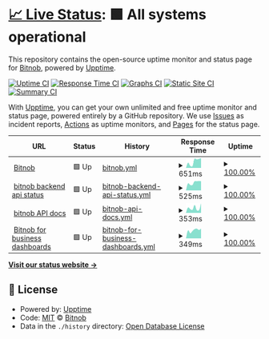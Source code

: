 # [📈 Live Status](https://bitnob.github.io/uptime): <!--live status--> **🟩 All systems operational**

This repository contains the open-source uptime monitor and status page for [Bitnob](https://bitnob.com), powered by [Upptime](https://github.com/upptime/upptime).

[![Uptime CI](https://github.com/bitnob/uptime/workflows/Uptime%20CI/badge.svg)](https://github.com/bitnob/uptime/actions?query=workflow%3A%22Uptime+CI%22)
[![Response Time CI](https://github.com/bitnob/uptime/workflows/Response%20Time%20CI/badge.svg)](https://github.com/bitnob/uptime/actions?query=workflow%3A%22Response+Time+CI%22)
[![Graphs CI](https://github.com/bitnob/uptime/workflows/Graphs%20CI/badge.svg)](https://github.com/bitnob/uptime/actions?query=workflow%3A%22Graphs+CI%22)
[![Static Site CI](https://github.com/bitnob/uptime/workflows/Static%20Site%20CI/badge.svg)](https://github.com/bitnob/uptime/actions?query=workflow%3A%22Static+Site+CI%22)
[![Summary CI](https://github.com/bitnob/uptime/workflows/Summary%20CI/badge.svg)](https://github.com/bitnob/uptime/actions?query=workflow%3A%22Summary+CI%22)

With [Upptime](https://upptime.js.org), you can get your own unlimited and free uptime monitor and status page, powered entirely by a GitHub repository. We use [Issues](https://github.com/bitnob/uptime/issues) as incident reports, [Actions](https://github.com/bitnob/uptime/actions) as uptime monitors, and [Pages](https://bitnob.github.io/uptime) for the status page.

<!--start: status pages-->
<!-- This summary is generated by Upptime (https://github.com/upptime/upptime) -->
<!-- Do not edit this manually, your changes will be overwritten -->
<!-- prettier-ignore -->
| URL | Status | History | Response Time | Uptime |
| --- | ------ | ------- | ------------- | ------ |
| <img alt="" src="https://favicons.githubusercontent.com/bitnob.com" height="13"> [Bitnob](https://bitnob.com) | 🟩 Up | [bitnob.yml](https://github.com/bitnob/uptime/commits/HEAD/history/bitnob.yml) | <details><summary><img alt="Response time graph" src="./graphs/bitnob/response-time-week.png" height="20"> 651ms</summary><br><a href="https://bitnob.github.io/uptime/history/bitnob"><img alt="Response time 602" src="https://img.shields.io/endpoint?url=https%3A%2F%2Fraw.githubusercontent.com%2Fbitnob%2Fuptime%2FHEAD%2Fapi%2Fbitnob%2Fresponse-time.json"></a><br><a href="https://bitnob.github.io/uptime/history/bitnob"><img alt="24-hour response time 1009" src="https://img.shields.io/endpoint?url=https%3A%2F%2Fraw.githubusercontent.com%2Fbitnob%2Fuptime%2FHEAD%2Fapi%2Fbitnob%2Fresponse-time-day.json"></a><br><a href="https://bitnob.github.io/uptime/history/bitnob"><img alt="7-day response time 651" src="https://img.shields.io/endpoint?url=https%3A%2F%2Fraw.githubusercontent.com%2Fbitnob%2Fuptime%2FHEAD%2Fapi%2Fbitnob%2Fresponse-time-week.json"></a><br><a href="https://bitnob.github.io/uptime/history/bitnob"><img alt="30-day response time 531" src="https://img.shields.io/endpoint?url=https%3A%2F%2Fraw.githubusercontent.com%2Fbitnob%2Fuptime%2FHEAD%2Fapi%2Fbitnob%2Fresponse-time-month.json"></a><br><a href="https://bitnob.github.io/uptime/history/bitnob"><img alt="1-year response time 602" src="https://img.shields.io/endpoint?url=https%3A%2F%2Fraw.githubusercontent.com%2Fbitnob%2Fuptime%2FHEAD%2Fapi%2Fbitnob%2Fresponse-time-year.json"></a></details> | <details><summary><a href="https://bitnob.github.io/uptime/history/bitnob">100.00%</a></summary><a href="https://bitnob.github.io/uptime/history/bitnob"><img alt="All-time uptime 100.00%" src="https://img.shields.io/endpoint?url=https%3A%2F%2Fraw.githubusercontent.com%2Fbitnob%2Fuptime%2FHEAD%2Fapi%2Fbitnob%2Fuptime.json"></a><br><a href="https://bitnob.github.io/uptime/history/bitnob"><img alt="24-hour uptime 100.00%" src="https://img.shields.io/endpoint?url=https%3A%2F%2Fraw.githubusercontent.com%2Fbitnob%2Fuptime%2FHEAD%2Fapi%2Fbitnob%2Fuptime-day.json"></a><br><a href="https://bitnob.github.io/uptime/history/bitnob"><img alt="7-day uptime 100.00%" src="https://img.shields.io/endpoint?url=https%3A%2F%2Fraw.githubusercontent.com%2Fbitnob%2Fuptime%2FHEAD%2Fapi%2Fbitnob%2Fuptime-week.json"></a><br><a href="https://bitnob.github.io/uptime/history/bitnob"><img alt="30-day uptime 100.00%" src="https://img.shields.io/endpoint?url=https%3A%2F%2Fraw.githubusercontent.com%2Fbitnob%2Fuptime%2FHEAD%2Fapi%2Fbitnob%2Fuptime-month.json"></a><br><a href="https://bitnob.github.io/uptime/history/bitnob"><img alt="1-year uptime 100.00%" src="https://img.shields.io/endpoint?url=https%3A%2F%2Fraw.githubusercontent.com%2Fbitnob%2Fuptime%2FHEAD%2Fapi%2Fbitnob%2Fuptime-year.json"></a></details>
| <img alt="" src="https://favicons.githubusercontent.com/api.bitnob.co" height="13"> [bitnob backend api status](https://api.bitnob.co/health) | 🟩 Up | [bitnob-backend-api-status.yml](https://github.com/bitnob/uptime/commits/HEAD/history/bitnob-backend-api-status.yml) | <details><summary><img alt="Response time graph" src="./graphs/bitnob-backend-api-status/response-time-week.png" height="20"> 525ms</summary><br><a href="https://bitnob.github.io/uptime/history/bitnob-backend-api-status"><img alt="Response time 520" src="https://img.shields.io/endpoint?url=https%3A%2F%2Fraw.githubusercontent.com%2Fbitnob%2Fuptime%2FHEAD%2Fapi%2Fbitnob-backend-api-status%2Fresponse-time.json"></a><br><a href="https://bitnob.github.io/uptime/history/bitnob-backend-api-status"><img alt="24-hour response time 376" src="https://img.shields.io/endpoint?url=https%3A%2F%2Fraw.githubusercontent.com%2Fbitnob%2Fuptime%2FHEAD%2Fapi%2Fbitnob-backend-api-status%2Fresponse-time-day.json"></a><br><a href="https://bitnob.github.io/uptime/history/bitnob-backend-api-status"><img alt="7-day response time 525" src="https://img.shields.io/endpoint?url=https%3A%2F%2Fraw.githubusercontent.com%2Fbitnob%2Fuptime%2FHEAD%2Fapi%2Fbitnob-backend-api-status%2Fresponse-time-week.json"></a><br><a href="https://bitnob.github.io/uptime/history/bitnob-backend-api-status"><img alt="30-day response time 514" src="https://img.shields.io/endpoint?url=https%3A%2F%2Fraw.githubusercontent.com%2Fbitnob%2Fuptime%2FHEAD%2Fapi%2Fbitnob-backend-api-status%2Fresponse-time-month.json"></a><br><a href="https://bitnob.github.io/uptime/history/bitnob-backend-api-status"><img alt="1-year response time 520" src="https://img.shields.io/endpoint?url=https%3A%2F%2Fraw.githubusercontent.com%2Fbitnob%2Fuptime%2FHEAD%2Fapi%2Fbitnob-backend-api-status%2Fresponse-time-year.json"></a></details> | <details><summary><a href="https://bitnob.github.io/uptime/history/bitnob-backend-api-status">100.00%</a></summary><a href="https://bitnob.github.io/uptime/history/bitnob-backend-api-status"><img alt="All-time uptime 100.00%" src="https://img.shields.io/endpoint?url=https%3A%2F%2Fraw.githubusercontent.com%2Fbitnob%2Fuptime%2FHEAD%2Fapi%2Fbitnob-backend-api-status%2Fuptime.json"></a><br><a href="https://bitnob.github.io/uptime/history/bitnob-backend-api-status"><img alt="24-hour uptime 100.00%" src="https://img.shields.io/endpoint?url=https%3A%2F%2Fraw.githubusercontent.com%2Fbitnob%2Fuptime%2FHEAD%2Fapi%2Fbitnob-backend-api-status%2Fuptime-day.json"></a><br><a href="https://bitnob.github.io/uptime/history/bitnob-backend-api-status"><img alt="7-day uptime 100.00%" src="https://img.shields.io/endpoint?url=https%3A%2F%2Fraw.githubusercontent.com%2Fbitnob%2Fuptime%2FHEAD%2Fapi%2Fbitnob-backend-api-status%2Fuptime-week.json"></a><br><a href="https://bitnob.github.io/uptime/history/bitnob-backend-api-status"><img alt="30-day uptime 100.00%" src="https://img.shields.io/endpoint?url=https%3A%2F%2Fraw.githubusercontent.com%2Fbitnob%2Fuptime%2FHEAD%2Fapi%2Fbitnob-backend-api-status%2Fuptime-month.json"></a><br><a href="https://bitnob.github.io/uptime/history/bitnob-backend-api-status"><img alt="1-year uptime 100.00%" src="https://img.shields.io/endpoint?url=https%3A%2F%2Fraw.githubusercontent.com%2Fbitnob%2Fuptime%2FHEAD%2Fapi%2Fbitnob-backend-api-status%2Fuptime-year.json"></a></details>
| <img alt="" src="https://favicons.githubusercontent.com/docs.bitnob.com" height="13"> [bitnob API docs](https://docs.bitnob.com/docs) | 🟩 Up | [bitnob-api-docs.yml](https://github.com/bitnob/uptime/commits/HEAD/history/bitnob-api-docs.yml) | <details><summary><img alt="Response time graph" src="./graphs/bitnob-api-docs/response-time-week.png" height="20"> 353ms</summary><br><a href="https://bitnob.github.io/uptime/history/bitnob-api-docs"><img alt="Response time 405" src="https://img.shields.io/endpoint?url=https%3A%2F%2Fraw.githubusercontent.com%2Fbitnob%2Fuptime%2FHEAD%2Fapi%2Fbitnob-api-docs%2Fresponse-time.json"></a><br><a href="https://bitnob.github.io/uptime/history/bitnob-api-docs"><img alt="24-hour response time 201" src="https://img.shields.io/endpoint?url=https%3A%2F%2Fraw.githubusercontent.com%2Fbitnob%2Fuptime%2FHEAD%2Fapi%2Fbitnob-api-docs%2Fresponse-time-day.json"></a><br><a href="https://bitnob.github.io/uptime/history/bitnob-api-docs"><img alt="7-day response time 353" src="https://img.shields.io/endpoint?url=https%3A%2F%2Fraw.githubusercontent.com%2Fbitnob%2Fuptime%2FHEAD%2Fapi%2Fbitnob-api-docs%2Fresponse-time-week.json"></a><br><a href="https://bitnob.github.io/uptime/history/bitnob-api-docs"><img alt="30-day response time 385" src="https://img.shields.io/endpoint?url=https%3A%2F%2Fraw.githubusercontent.com%2Fbitnob%2Fuptime%2FHEAD%2Fapi%2Fbitnob-api-docs%2Fresponse-time-month.json"></a><br><a href="https://bitnob.github.io/uptime/history/bitnob-api-docs"><img alt="1-year response time 405" src="https://img.shields.io/endpoint?url=https%3A%2F%2Fraw.githubusercontent.com%2Fbitnob%2Fuptime%2FHEAD%2Fapi%2Fbitnob-api-docs%2Fresponse-time-year.json"></a></details> | <details><summary><a href="https://bitnob.github.io/uptime/history/bitnob-api-docs">100.00%</a></summary><a href="https://bitnob.github.io/uptime/history/bitnob-api-docs"><img alt="All-time uptime 100.00%" src="https://img.shields.io/endpoint?url=https%3A%2F%2Fraw.githubusercontent.com%2Fbitnob%2Fuptime%2FHEAD%2Fapi%2Fbitnob-api-docs%2Fuptime.json"></a><br><a href="https://bitnob.github.io/uptime/history/bitnob-api-docs"><img alt="24-hour uptime 100.00%" src="https://img.shields.io/endpoint?url=https%3A%2F%2Fraw.githubusercontent.com%2Fbitnob%2Fuptime%2FHEAD%2Fapi%2Fbitnob-api-docs%2Fuptime-day.json"></a><br><a href="https://bitnob.github.io/uptime/history/bitnob-api-docs"><img alt="7-day uptime 100.00%" src="https://img.shields.io/endpoint?url=https%3A%2F%2Fraw.githubusercontent.com%2Fbitnob%2Fuptime%2FHEAD%2Fapi%2Fbitnob-api-docs%2Fuptime-week.json"></a><br><a href="https://bitnob.github.io/uptime/history/bitnob-api-docs"><img alt="30-day uptime 100.00%" src="https://img.shields.io/endpoint?url=https%3A%2F%2Fraw.githubusercontent.com%2Fbitnob%2Fuptime%2FHEAD%2Fapi%2Fbitnob-api-docs%2Fuptime-month.json"></a><br><a href="https://bitnob.github.io/uptime/history/bitnob-api-docs"><img alt="1-year uptime 100.00%" src="https://img.shields.io/endpoint?url=https%3A%2F%2Fraw.githubusercontent.com%2Fbitnob%2Fuptime%2FHEAD%2Fapi%2Fbitnob-api-docs%2Fuptime-year.json"></a></details>
| <img alt="" src="https://favicons.githubusercontent.com/app.bitnob.co" height="13"> [Bitnob for business dashboards](https://app.bitnob.co) | 🟩 Up | [bitnob-for-business-dashboards.yml](https://github.com/bitnob/uptime/commits/HEAD/history/bitnob-for-business-dashboards.yml) | <details><summary><img alt="Response time graph" src="./graphs/bitnob-for-business-dashboards/response-time-week.png" height="20"> 349ms</summary><br><a href="https://bitnob.github.io/uptime/history/bitnob-for-business-dashboards"><img alt="Response time 411" src="https://img.shields.io/endpoint?url=https%3A%2F%2Fraw.githubusercontent.com%2Fbitnob%2Fuptime%2FHEAD%2Fapi%2Fbitnob-for-business-dashboards%2Fresponse-time.json"></a><br><a href="https://bitnob.github.io/uptime/history/bitnob-for-business-dashboards"><img alt="24-hour response time 245" src="https://img.shields.io/endpoint?url=https%3A%2F%2Fraw.githubusercontent.com%2Fbitnob%2Fuptime%2FHEAD%2Fapi%2Fbitnob-for-business-dashboards%2Fresponse-time-day.json"></a><br><a href="https://bitnob.github.io/uptime/history/bitnob-for-business-dashboards"><img alt="7-day response time 349" src="https://img.shields.io/endpoint?url=https%3A%2F%2Fraw.githubusercontent.com%2Fbitnob%2Fuptime%2FHEAD%2Fapi%2Fbitnob-for-business-dashboards%2Fresponse-time-week.json"></a><br><a href="https://bitnob.github.io/uptime/history/bitnob-for-business-dashboards"><img alt="30-day response time 346" src="https://img.shields.io/endpoint?url=https%3A%2F%2Fraw.githubusercontent.com%2Fbitnob%2Fuptime%2FHEAD%2Fapi%2Fbitnob-for-business-dashboards%2Fresponse-time-month.json"></a><br><a href="https://bitnob.github.io/uptime/history/bitnob-for-business-dashboards"><img alt="1-year response time 411" src="https://img.shields.io/endpoint?url=https%3A%2F%2Fraw.githubusercontent.com%2Fbitnob%2Fuptime%2FHEAD%2Fapi%2Fbitnob-for-business-dashboards%2Fresponse-time-year.json"></a></details> | <details><summary><a href="https://bitnob.github.io/uptime/history/bitnob-for-business-dashboards">100.00%</a></summary><a href="https://bitnob.github.io/uptime/history/bitnob-for-business-dashboards"><img alt="All-time uptime 100.00%" src="https://img.shields.io/endpoint?url=https%3A%2F%2Fraw.githubusercontent.com%2Fbitnob%2Fuptime%2FHEAD%2Fapi%2Fbitnob-for-business-dashboards%2Fuptime.json"></a><br><a href="https://bitnob.github.io/uptime/history/bitnob-for-business-dashboards"><img alt="24-hour uptime 100.00%" src="https://img.shields.io/endpoint?url=https%3A%2F%2Fraw.githubusercontent.com%2Fbitnob%2Fuptime%2FHEAD%2Fapi%2Fbitnob-for-business-dashboards%2Fuptime-day.json"></a><br><a href="https://bitnob.github.io/uptime/history/bitnob-for-business-dashboards"><img alt="7-day uptime 100.00%" src="https://img.shields.io/endpoint?url=https%3A%2F%2Fraw.githubusercontent.com%2Fbitnob%2Fuptime%2FHEAD%2Fapi%2Fbitnob-for-business-dashboards%2Fuptime-week.json"></a><br><a href="https://bitnob.github.io/uptime/history/bitnob-for-business-dashboards"><img alt="30-day uptime 100.00%" src="https://img.shields.io/endpoint?url=https%3A%2F%2Fraw.githubusercontent.com%2Fbitnob%2Fuptime%2FHEAD%2Fapi%2Fbitnob-for-business-dashboards%2Fuptime-month.json"></a><br><a href="https://bitnob.github.io/uptime/history/bitnob-for-business-dashboards"><img alt="1-year uptime 100.00%" src="https://img.shields.io/endpoint?url=https%3A%2F%2Fraw.githubusercontent.com%2Fbitnob%2Fuptime%2FHEAD%2Fapi%2Fbitnob-for-business-dashboards%2Fuptime-year.json"></a></details>

<!--end: status pages-->

[**Visit our status website →**](https://bitnob.github.io/uptime)

## 📄 License

- Powered by: [Upptime](https://github.com/upptime/upptime)
- Code: [MIT](./LICENSE) © [Bitnob](https://bitnob.com)
- Data in the `./history` directory: [Open Database License](https://opendatacommons.org/licenses/odbl/1-0/)
